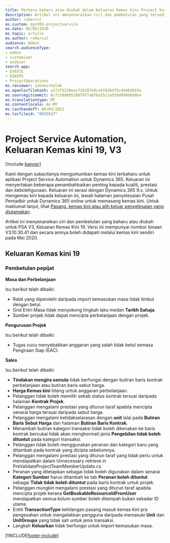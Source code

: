 ```yaml
---
title: Perkara baharu atau diubah dalam Keluaran Kemas kini Project Service Automation 19, V3
description: Artikel ini menyenaraikan ciri dan pembetulan yang tersedia dalam Keluaran Kemas Kini Project Service Automation 19, V3.
author: ruhercul
ms.custom: dyn365-projectservice
ms.date: 05/05/2020
ms.topic: article
ms.author: ruhercul
audience: Admin
search.audienceType:
- admin
- customizer
- enduser
search.app:
- D365CE
- D365PS
- ProjectOperations
ms.reviewer: johnmichalak
ms.openlocfilehash: a17275220eec726107e8ce5f82bdf5cdd403033e
ms.sourcegitcommit: 6cfc50d89528df977a8f6a55c1ad39d99800d9b4
ms.translationtype: MT
ms.contentlocale: ms-MY
ms.lasthandoff: 06/03/2022
ms.locfileid: "8915517"
---
```

# <a name="project-service-automation-update-release-19-v3"></a>Project Service Automation, Keluaran Kemas kini 19, V3

[!include [banner](../includes/psa-now-project-operations.md)]

Kami dengan sukacitanya mengumumkan kemas kini terbaharu untuk aplikasi Project Service Automation untuk Dynamics 365. Keluaran ini menyertakan beberapa penambahbaikan penting kepada kualiti, prestasi dan kebolehgunaan. Keluaran ini serasi dengan Dynamics 365 9.x. Untuk mengemas kini kepada keluaran ini, lawati halaman penyelesaian Pusat Pentadbir untuk Dynamics 365 online untuk memasang kemas kini. Untuk maklumat lanjut, lihat [Pasang, kemas kini atau alih keluar penyelesaian yang diutamakan](/power-platform/admin/install-remove-preferred-solution).

Artikel ini menyenaraikan ciri dan pembetulan yang baharu atau diubah untuk PSA V3, Keluaran Kemas Kini 19. Versi ini mempunyai nombor binaan V3.10.30.41 dan secara amnya boleh didapati melalui kemas kini sendiri pada Mei 2020.

## <a name="update-release-19"></a>Keluaran Kemas kini 19

### <a name="bug-fixes"></a>Pembetulan pepijat

**Masa dan Perbelanjaan**

Isu berikut telah dibaiki: 

- Ralat yang diperolehi daripada import kemasukan masa tidak timbul dengan betul.
- Grid Entri Masa tidak menyokong tingkah laku medan **Tarikh Sahaja**.
- Sumber projek tidak dapat mencipta perbelanjaan dengan projek.

**Pengurusan Projek**

Isu berikut telah dibaiki: 

-  Tugas cucu menyebabkan anggaran yang salah tidak betul semasa Pengiraan Siap (EAC).

**Sales**

Isu berikut telah dibaiki: 

- **Tindakan mengira semula** tidak berfungsi dengan butiran baris kontrak perbelanjaan atau butiran baris sebut harga.
- **Harga Kemas kini** hilang untuk anggaran perbelanjaan.
-  Pelanggan tidak boleh memilih sebab status kontrak tersuai daripada halaman **Kontrak Projek**.
- Pelanggan mengalami prestasi yang diturun taraf apabila mencipta senarai harga tersuai daripada sebut harga.
- Pelanggan mengalami ketidakselarasan dengan **unit** lalai pada **Butiran Baris Sebut Harga** dan halaman **Butiran Baris Kontrak**.
- Menambah butiran kategori transaksi tidak boleh dikenakan ke baris kontrak bercukai tidak akan menghormati jenis **Pengebilan tidak boleh dituntut** pada kategori transaksi.
- Pelanggan tidak boleh menggunakan peranan dan kategori baru yang ditambah pada kontrak yang dicipta sebelumnya.
- Pelanggan mengalami prestasi yang diturun taraf yang tidak perlu untuk mendapatkan dalam Unnecessary retrieve in PreValidateProjectTeamMemberUpdate.cs
- Peranan yang ditetapkan sebagai tidak boleh digunakan dalam senarai **Kategori Sumber** harus ditambah ke tab **Peranan boleh dituntut** sebagai **Tidak tidak boleh dituntut** pada baris kontrak untuk projek.
- Pelanggan mungkin mengalami prestasi yang diturun taraf apabila mencipta projek kerana **GetBookableResourceIdFromUser** mendapatkan semua kolum sumber boleh ditempah bukan sekadar ID utama.
- Entiti **TransactionType** kehilangan pasang masuk kemas kini pra pengesahan untuk mengelakkan pengguna daripada memasuki **Unit** dan **UnitGroups** yang tidak sah untuk jenis transaksi.
- Langkah **Keluarkan** tidak berfungsi untuk import kemasukan masa.


[!INCLUDE[footer-include](../includes/footer-banner.md)]
